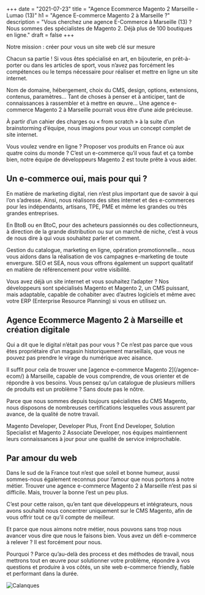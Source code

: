 +++
date = "2021-07-23"
title = "Agence Ecommerce Magento 2 Marseille - Lumao (13)"
h1 = "Agence E-commerce Magento 2 à Marseille ?"
description = "Vous cherchez une agence E-Commerce à Marseille (13) ? Nous sommes des spécialistes de Magento 2. Déjà plus de 100 boutiques en ligne."
draft = false
+++

<p>Notre mission : créer pour vous un site web clé sur mesure</p>
<p>Chacun sa partie ! Si vous êtes spécialisé en art, en bijouterie, en prêt-à-porter ou dans les articles de sport, vous n’avez pas forcément les compétences ou le temps nécessaire pour réaliser et mettre en ligne un site internet.</p>
<p>Nom de domaine, hébergement, choix du CMS, design, options, extensions, contenus, paramètres… Tant de choses à penser et à anticiper, tant de connaissances à rassembler et à mettre en œuvre… Une agence e-commerce Magento 2 à Marseille pourrait vous être d’une aide précieuse.</p>
<p>À partir d’un cahier des charges ou « from scratch » à la suite d’un brainstorming d’équipe, nous imagions pour vous un concept complet de site internet.</p>
<p>Vous voulez vendre en ligne ? Proposer vos produits en France où aux quatre coins du monde ? C’est un e-commerce qu’il vous faut et ça tombe bien, notre équipe de développeurs Magento 2 est toute prête à vous aider.</p>
<h2>Un e-commerce oui, mais pour qui ?</h2>
<p>En matière de marketing digital, rien n’est plus important que de savoir à qui l’on s’adresse. Ainsi, nous réalisons des sites internet et des e-commerces pour les indépendants, artisans, TPE, PME et même les grandes ou très grandes entreprises.</p>
<p>En BtoB ou en BtoC, pour des acheteurs passionnés ou des collectionneurs, à direction de la grande distribution ou sur un marché de niche, c’est à vous de nous dire à qui vous souhaitez parler et comment.</p>
<p>Gestion du catalogue, marketing en ligne, opération promotionnelle… nous vous aidons dans la réalisation de vos campagnes e-marketing de toute envergure. SEO et SEA, nous vous offrons également un support qualitatif en matière de référencement pour votre visibilité.</p>
<p>Vous avez déjà un site internet et vous souhaitez l’adapter ? Nos développeurs sont spécialisés Magento et Magento 2, un CMS puissant, mais adaptable, capable de cohabiter avec d’autres logiciels et même avec votre ERP (Enterprise Resource Planning) si vous en utilisez un.</p>
<h2>Agence Ecommerce Magento 2 à Marseille et création digitale</h2>
<p>Qui a dit que le digital n’était pas pour vous ? Ce n’est pas parce que vous êtes propriétaire d’un magasin historiquement marseillais, que vous ne pouvez pas prendre le virage du numérique avec aisance.</p>
<p>Il suffit pour cela de trouver une [agence e-commerce Magento 2](/agence-ecom/) à Marseille, capable de vous comprendre, de vous orienter et de répondre à vos besoins. Vous pensez qu’un catalogue de plusieurs milliers de produits est un problème ? Sans doute pas le nôtre.</p>
<p>Parce que nous sommes depuis toujours spécialistes du CMS Magento, nous disposons de nombreuses certifications lesquelles vous assurent par avance, de la qualité de notre travail.</p>
<p>Magento Developer, Developer Plus, Front End Developer, Solution Specialist et Magento 2 Associate Developer, nos équipes maintiennent leurs connaissances à jour pour une qualité de service irréprochable.</p>
<h2>Par amour du web</h2>
<p>Dans le sud de la France tout n’est que soleil et bonne humeur, aussi sommes-nous également reconnus pour l’amour que nous portons à notre métier. Trouver une agence e-commerce Magento 2 à Marseille n’est pas si difficile. Mais, trouver la bonne l’est un peu  plus.</p>
<p>C’est pour cette raison, qu’en tant que développeurs et intégrateurs, nous avons souhaité nous concentrer uniquement sur le CMS Magento, afin de vous offrir tout ce qu’il compte de meilleur.</p>
<p>Et parce que nous aimons notre métier, nous pouvons sans trop nous avancer vous dire que nous le faisons bien. Vous avez un défi e-commerce à relever ? Il est forcément pour nous.</p>
<p>Pourquoi ? Parce qu’au-delà des process et des méthodes de travail, nous mettrons tout en œuvre pour solutionner votre problème, répondre à vos questions et produire à vos côtés, un site web e-commerce friendly, fiable et performant dans la durée.</p> 

<img class="animate zoomIn margin-auto" src="/images/ville/calanque-marseille.jpg" alt="Calanques" />
